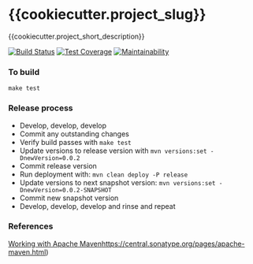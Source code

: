 # {{cookiecutter.project_slug}}

{{cookiecutter.project_short_description}}

[![Build Status](https://travis-ci.com/roycetech/{{cookiecutter.project_slug}}.svg?branch=master)](https://travis-ci.com/roycetech/{{cookiecutter.project_slug}})
[![Test Coverage](https://api.codeclimate.com/v1/badges/TODO/test_coverage)](https://codeclimate.com/github/roycetech/{{cookiecutter.project_slug}}/test_coverage)
[![Maintainability](https://api.codeclimate.com/v1/badges/TODO/maintainability)](https://codeclimate.com/github/roycetech/{{cookiecutter.project_slug}}/maintainability)


### To build

`make test`


### Release process

- Develop, develop, develop
- Commit any outstanding changes
- Verify build passes with `make test`
- Update versions to release version with `mvn versions:set -DnewVersion=0.0.2`
- Commit release version
- Run deployment with: `mvn clean deploy -P release`
- Update versions to next snapshot version: `mvn versions:set -DnewVersion=0.0.2-SNAPSHOT`
- Commit new snapshot version
- Develop, develop, develop and rinse and repeat


### References

[Working with Apache Maven]()https://central.sonatype.org/pages/apache-maven.html)
